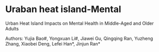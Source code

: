 # Uraban heat island-Mental
Urban Heat Island Impacts on Mental Health in Middle-Aged and Older Adults

Authors:
Yujia Bao#, Yongxuan Li#, Jiawei Gu, Qingqing Ran, Yuzheng Zhang, Xiaobei Deng, Lefei Han*, Jinjun Ran*
